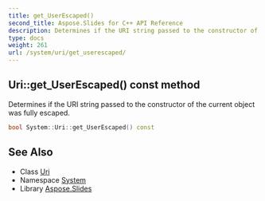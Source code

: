 ```yaml
---
title: get_UserEscaped()
second_title: Aspose.Slides for C++ API Reference
description: Determines if the URI string passed to the constructor of the current object was fully escaped.
type: docs
weight: 261
url: /system/uri/get_userescaped/
---
```

## Uri::get_UserEscaped() const method


Determines if the URI string passed to the constructor of the current object was fully escaped.

```cpp
bool System::Uri::get_UserEscaped() const
```

## See Also

* Class [Uri](../)
* Namespace [System](../../)
* Library [Aspose.Slides](../../../)